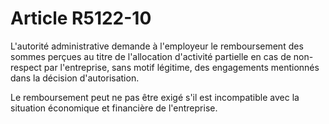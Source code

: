 # Article R5122-10

L'autorité administrative demande à l'employeur le remboursement des sommes perçues au titre de l'allocation d'activité partielle en cas de non-respect par l'entreprise, sans motif légitime, des engagements mentionnés dans la décision d'autorisation. 
  
  
Le remboursement peut ne pas être exigé s'il est incompatible avec la situation économique et financière de l'entreprise.
